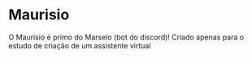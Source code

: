 # Maurisio
O Maurisio é primo do Marselo (bot do discord)! Criado apenas para o estudo de criação de um assistente virtual
